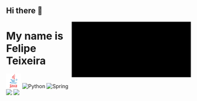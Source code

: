 ## Hi there 👋

<img src = "ggggggggg.gif" width = "325px" align = "right">

# My name is Felipe Teixeira

<div>
  <img src="https://github.com/devicons/devicon/blob/master/icons/java/java-original-wordmark.svg" title="Java" alt="Java" width="40" height="40"/>
  <img src="https://cdn.jsdelivr.net/gh/devicons/devicon@latest/icons/python/python-original-wordmark.svg" title="Python" alt="Python" width="40" height="40"/>
  <img src="https://cdn.jsdelivr.net/gh/devicons/devicon@latest/icons/spring/spring-original-wordmark.svg" title="Spring" alt="Spring" width="40" height="40"/>
</div>

<div align = "left">
<img height = "200em" src="https://github-readme-stats.vercel.app/api/top-langs/?username=felipet1&show_icons=true&theme=bear&count_private=true"/>
<img height = "200em" src="https://github-readme-stats.vercel.app/api?username=felipet1&show_icons=true&show_icons=true&theme=bear&count_private=true" />
</div>
